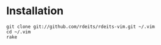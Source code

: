 Installation
============

	git clone git://github.com/rdeits/rdeits-vim.git ~/.vim
	cd ~/.vim
	rake
